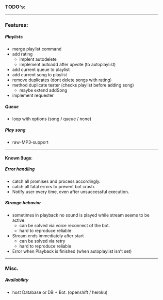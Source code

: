### **TODO's:** ###

---

### Features: ###

##### Playlists #####
- merge playlist command
- add rating
	- implent autodelete
	- implement autoadd after upvote (to autoplaylist)
- add current queue to playlist
- add current song to playlist
- remove duplicates (dont delete songs with rating)
- method duplicate tester (checks playlist before adding song)
	- maybe extend addSong
- implement requester

##### Queue ##### 
- loop with options (song / queue / none)

##### Play song ##### 
- raw-MP3-support

---

#### Known Bugs: #### 

##### Error handling ##### 
- catch all promises and process accordingly. 
- catch all fatal errors to prevent bot crash.
- Notify user every time, even after unsuccessful execution.

##### Strange behavior ##### 
- sometimes in playback no sound is played while stream seems to be active.
	- can be solved via voice reconnect of the bot.
	- hard to reproduce reliable
- Stream ends immediately after start
	- can be solved via retry
	- hard to reproduce reliable
- Error when Playback is finished (when autoplaylist isn't set)

---

### Misc. ###

##### Availability ##### 
- host Database or DB + Bot. (openshift / heroku)